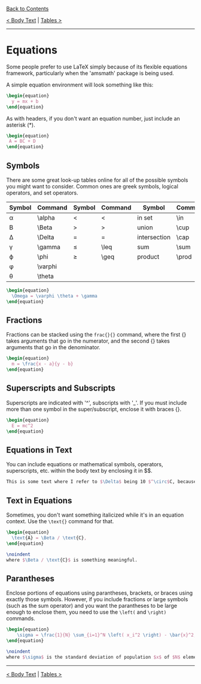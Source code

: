 [Back to Contents](../CONTENTS.md)

[< Body Text](BodyText.md) | [Tables >](Tables.md)

---

# Equations #

Some people prefer to use LaTeX simply because of its flexible equations framework, particularly when the 'amsmath' package is being used.

A simple equation environment will look something like this:

```latex
\begin{equation}
  y = mx + b
\end{equation}
```

As with headers, if you don't want an equation number, just include an asterisk (\*).

```latex
\begin{equation}
 A = BC + D
\end{equation}
```

## Symbols ##

There are some great look-up tables online for all of the possible symbols you might want to consider. Common ones are greek symbols, logical operators, and set operators.

| Symbol   | Command | Symbol | Command | Symbol       | Command |
| ------   | ------- | ------ | ------- | ------       | ------- |
| &alpha;  | \alpha  | <      | <       | in set       | \in     |
| &Beta;   | \Beta   | >      | >       | union        | \cup    |
| &Delta;  | \Delta  | =      | =       | intersection | \cap    |
| &gamma;  | \gamma  | &le;   | \leq    | sum          | \sum    |
| &varphi; | \phi    | &ge;   | \geq    | product      | \prod   |
| &phi;    | \varphi |        |         |              |         |
| &theta;  | \theta  |        |         |              |         |

```latex
\begin{equation}
  \Omega = \varphi \theta + \gamma
\end{equation}
```

## Fractions ##

Fractions can be stacked using the ```frac{}{}``` command, where the first {} takes arguments that go in the numerator, and the second {} takes arguments that go in the denominator.

```latex
\begin{equation}
  m = \frac{x - a}{y - b}
\end{equation}
```

## Superscripts and Subscripts ##

Superscripts are indicated with '^', subscripts with '\_'. If you must include more than one symbol in the super/subscript, enclose it with braces {}.

```latex
\begin{equation}
  E = mc^2
\end{equation}
```

## Equations in Text ##

You can include equations or mathematical symbols, operators, superscripts, etc. within the body text by enclosing it in $$.

```latex
This is some text where I refer to $\Delta$ being 10 $^\circ$C, because $R=\frac{xY}{v}$.
```

## Text in Equations ##

Sometimes, you don't want something italicized while it's in an equation context. Use the ```\text{}``` command for that.

```latex
\begin{equation}
  \text{A} = \Beta / \text{C},
\end{equation}

\noindent
where $\Beta / \text{C}$ is something meaningful.
```

## Parantheses ##

Enclose portions of equations using parantheses, brackets, or braces using exactly those symbols. However, if you include fractions or large symbols (such as the sum operator) and you want the parantheses to be large enough to enclose them, you need to use the ```\left(``` and ```\right)``` commands.

```latex
\begin{equation}
	\sigma = \frac{1}{N} \sum_{i=1}^N \left( x_i^2 \right) - \bar{x}^2,
\end{equation}

\noindent
where $\sigma$ is the standard deviation of population $x$ of $N$ elements and an average of $\bar{x}$.
```

---

[< Body Text](BodyText.md) | [Tables >](Tables.md)
